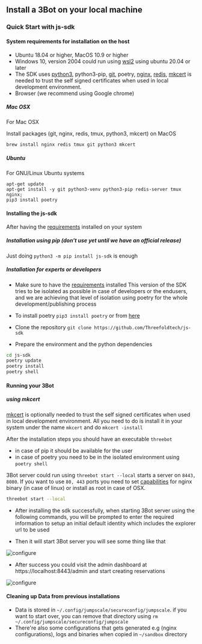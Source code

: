 
## Install a 3Bot on your local machine

### Quick Start with js-sdk

#### System requirements for installation on the host

- Ubuntu 18.04 or higher, MacOS 10.9 or higher
- Windows 10, version 2004 could run using [wsl2](https://docs.microsoft.com/en-us/windows/wsl/wsl2-index) using ubuntu 20.04 or later
- The SDK uses [python3](python.org), python3-pip, [git](https://git-scm.com), poetry, [nginx](https://www.nginx.com), [redis](https://redis.io), [mkcert](https://github.com/FiloSottile/mkcert) is needed to trust the self signed certificates when used in local development environment.
- Browser (we recommend using Google chrome)

##### Mac OSX

For Mac OSX 

Install packages (git, nginx, redis, tmux, python3, mkcert) on MacOS
 ```
 brew install nginx redis tmux git python3 mkcert
 ```


##### Ubuntu

For GNU/Linux Ubuntu systems
 ```
 apt-get update
 apt-get install -y git python3-venv python3-pip redis-server tmux nginx;
 pip3 install poetry
 ```
 
#### Installing the js-sdk

After having the [requirements](https://github.com/Threefoldtech/js-sdk/blob/development/docs/wiki/quick_start.md#system-requirements-for-installation-on-the-host) installed on your system 

##### Installation using pip (don't use yet until we have an official release)

Just doing `python3 -m pip install js-sdk` is enough

##### Installation for experts or developers

- Make sure to have the [requirements](https://github.com/Threefoldtech/js-sdk/blob/development/docs/wiki/quick_start.md#system-requirements-for-installation-on-the-host) installed 
This version of the SDK tries to be isolated as possible in case of developers or the endusers, and we are achieving that level of isolation using poetry for the whole development/publishing process

- To install poetry `pip3 install poetry` or from [here](https://python-poetry.org/docs/#installation)
- Clone the repository `git clone https://github.com/Threefoldtech/js-sdk`
- Prepare the environment and the python dependencies

 ```bash
 cd js-sdk
 poetry update
 poetry install
 poetry shell
 ```

#### Running your 3Bot

##### using mkcert

[mkcert](https://github.com/FiloSottile/mkcert) is optionally needed to trust the self signed certificates when used in local development environment. All you need to do is install it in your system under the name `mkcert` and do `mkcert -install`

After the installation steps you should have an executable `threebot`

- in case of pip it should be available for the user
- in case of poetry you need to be in the isolated environment using `poetry shell`

3Bot server could run using `threebot start --local` starts a server on `8443, 8080`. If you want to use `80, 443` ports you need to set [capabilities](3bot_running) for nginx binary (in case of linux) or install as root in case of OSX.

 ```bash
 threebot start --local
 ```

- After installing the sdk successfully, when starting 3Bot server using the following commands, you will be prompted to enter the required information to setup an initial default identity which includes the explorer url to be used

- Then it will start 3Bot server you will see some thing like that

 ![configure](img/identity_new.png)

- After success you could visit the admin dashboard at https://localhost:8443/admin and start creating reservations

 ![configure](img/success.png)

#### Cleaning up Data from previous installations

- Data is stored in `~/.config/jumpscale/secureconfig/jumpscale`. if you want to start over, you can remove that directory using `rm ~/.config/jumpscale/secureconfig/jumpscale`
- There're also some configurations that gets generated e.g (nginx configurations), logs and binaries when copied in `~/sandbox` directory 
